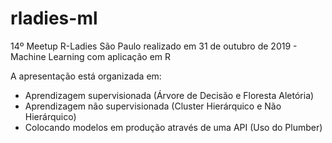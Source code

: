 # rladies-ml
14º Meetup R-Ladies São Paulo realizado em 31 de outubro de 2019 - Machine Learning com aplicação em R

A apresentação está organizada em:

- Aprendizagem supervisionada (Árvore de Decisão e Floresta Aletória)
- Aprendizagem não supervisionada (Cluster Hierárquico e Não Hierárquico)
- Colocando modelos em produção através de uma API (Uso do Plumber)
